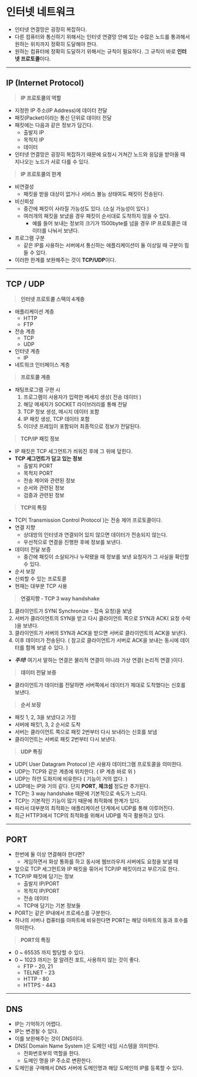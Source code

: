 # 인터넷 네트워크
- 인터넷 연결망은 굉장히 복잡하다.
- 다른 컴퓨터와 통신하기 위해서는 인터넷 연결망 안에 있는 수많은 노드를 통과해서 원하는 위치까지 정확히 도달해야 한다.
- 원하는 컴퓨터에 정확히 도달하기 위해서는 규칙이 필요하다. 그 규칙이 바로 **인터넷 프로토콜**이다.
***
## IP (Internet Protocol)
> **IP 프로토콜의 역할**
- 지정한 IP 주소(IP Address)에 데이터 전달
- 패킷(Packet)이라는 통신 단위로 데이터 전달
- 패킷에는 다음과 같은 정보가 담긴다.
  - 출발지 IP
  - 목적지 IP
  - 데이터
- 인터넷 연결망은 굉장히 복잡하기 때문에 요청시 거쳐간 노드와 응답을 받아올 때 지나오는 노드가 서로 다를 수 있다.
> **IP 프로토콜의 한계**
- 비연결성
  - 패킷을 받을 대상이 없거나 서비스 불능 상태여도 패킷이 전송된다.
- 비신뢰성
  - 중간에 패킷이 사라질 가능성도 있다. (소실 가능성이 있다.)
  - 여러개의 패킷을 보냈을 경우 패킷이 순서대로 도착하지 않을 수 있다.
    - 예를 들어 보내는 정보의 크기가 1500byte를 넘을 경우 IP 프로토콜은 데이터를 나눠서 보낸다.
- 프로그램 구분
  - 같은 IP를 사용하는 서버에서 통신하는 애플리케이션이 둘 이상일 때 구분이 힘들 수 있다.
- 이러한 한계를 보완해주는 것이 **TCP/UDP**이다.
***
## TCP / UDP
> **인터넷 프로토콜 스택의 4계층**
- 애플리케이션 계층
  - HTTP
  - FTP
- 전송 계층 
  - TCP
  - UDP
- 인터넷 계층
  - IP
- 네트워크 인터페이스 계층
> **프로토콜 계층**
- 채팅프로그램 구현 시
  1. 프로그램이 사용자가 입력한 메세지 생성( 전송 데이터 )
  2. 해당 메세지가 SOCKET 라이브러리를 통해 전달
  3. TCP 정보 생성, 메시지 데이터 포함
  4. IP 패킷 생성, TCP 데이터 포함
  5. 이더넷 프레임이 포함되어 최종적으로 정보가 전달된다.
> **TCP/IP 패킷 정보**
- IP 패킷은 TCP 세그먼트가 씌워진 후에 그 위에 덮힌다.
- **TCP 세그먼트가 담고 있는 정보**
  - 출발지 PORT
  - 목적지 PORT
  - 전송 제어와 관련된 정보
  - 순서와 관련된 정보
  - 검증과 관련된 정보
> **TCP의 특징**
- TCP( Transmission Control Protocol )는 전송 제어 프로토콜이다.
- 연결 지향
  - 상대방의 인터넷과 연결되어 있지 않으면 데이터가 전송되지 않는다.
  - 우선적으로 연결을 진행한 후에 정보를 보낸다.
- 데이터 전달 보증
  - 중간에 패킷이 소실되거나 누락됐을 때 정보를 보낸 요청자가 그 사실을 확인할 수 있다.
- 순서 보장
- 신뢰할 수 있는 프로토콜
- 현재는 대부분 TCP 사용
> **연결지향 - TCP 3 way handshake**
1. 클라이언트가 SYN( Synchronize - 접속 요청)을 보냄
2. 서버가 클라이언트의 SYN을 받고 다시 클라이언트 쪽으로 SYN과 ACK( 요청 수락 )을 보낸다.
3. 클라이언트가 서버의 SYN과 ACK을 받으면 서버로 클라이언트의 ACK을 보낸다.
4. 이후 데이터가 전송된다. ( 참고로 클라이언트가 서버로 ACK을 보내는 동시에 데이터를 함께 보낼 수 있다. )
- ***주의!*** 여기서 말하는 연결은 물리적 연결이 아니라 가상 연결( 논리적 연결 )이다.
> **데이터 전달 보증**
- 클라이언트가 데이터를 전달하면 서버쪽에서 데이터가 제대로 도착했다는 신호를 보낸다.
> **순서 보장**
- 패킷 1, 2, 3을 보냈다고 가정
- 서버에 패킷1, 3, 2 순서로 도착
- 서버는 클라이언트 쪽으로 패킷 2번부터 다시 보내라는 신호를 보냄
- 클라이언트는 서버로 패킷 2번부터 다시 보낸다.
> **UDP 특징**
- UDP( User Datagram Protocol )은 사용자 데이터그램 프로토콜을 의미한다.
- UDP는 TCP와 같은 계층에 위치한다. ( IP 계층 바로 위 )
- UDP는 하얀 도화지에 비유한다 ( 기능이 거의 없다. )
- UDP에는 IP와 거의 같다. 단지 **PORT**, **체크섬** 정도만 추가된다.
- TCP는 3 way handshake 때문에 기본적으로 속도가 느리다.
- TCP는 기본적인 기능이 많기 때문에 최적화에 한계가 있다.
- 따라서 대부분의 최적화는 애플리케이션 단계에서 UDP를 통해 이루어진다.
- 최근 HTTP3에서 TCP의 최적화를 위해서 UDP를 적극 활용하고 있다.
***
## PORT
- 한번에 둘 이상 연결해야 한다면?
  - 게임하면서 화상 통화를 하고 동시에 웹브라우저 서버에도 요청을 보낼 때
- 앞으로 TCP 세그먼트와 IP 패킷을 묶어서 TCP/IP 패킷이라고 부르기로 한다.
- TCP/IP 패킷에 담기는 정보
  - 출발지 IP/PORT
  - 목적지 IP/PORT 
  - 전송 데이터 
  - TCP에 담기는 기본 정보들
- PORT는 같은 IP내에서 프로세스를 구분한다.
- 하나의 서버나 컴퓨터를 아파트에 비유한다면 PORT는 해당 아파트의 동과 호수를 의미한다.
> **PORT의 특징**
- 0 ~ 65535 까지 할당할 수 있다.
- 0 ~ 1023 까지는 잘 알려진 포트, 사용하지 않는 것이 좋다.
  - FTP - 20, 21
  - TELNET - 23
  - HTTP - 80
  - HTTPS - 443
***
## DNS
- IP는 기억하기 어렵다.
- IP는 변경될 수 있다.
- 이를 보완해주는 것이 DNS이다.
- DNS( Domain Name System )은 도메인 네임 시스템을 의미한다.
  - 전화번호부의 역할을 한다.
  - 도메인 명을 IP 주소로 변환한다.
- 도메인을 구매해서 DNS 서버에 도메인명과 해당 도메인의 IP를 등록할 수 있다.
